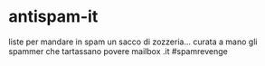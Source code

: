 # antispam-it

liste per mandare in spam un sacco di zozzeria... curata a mano gli spammer che tartassano povere mailbox .it #spamrevenge
